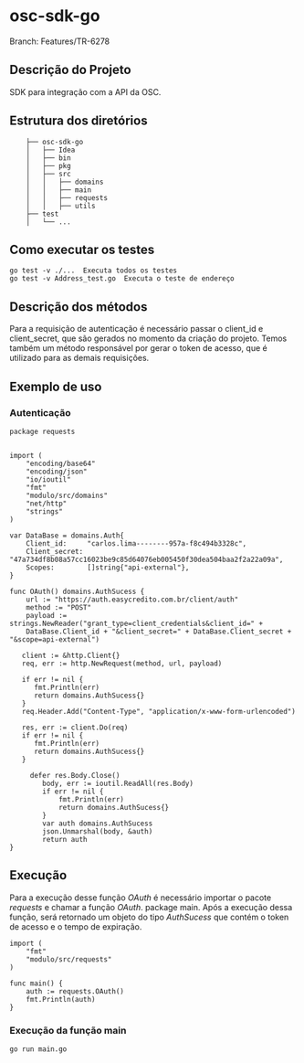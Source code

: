 # osc-sdk-go

Branch: Features/TR-6278

## Descrição do Projeto

SDK para integração com a API da OSC.
    

## Estrutura dos diretórios

        
        ├── osc-sdk-go
        │   ├── Idea
        │   ├── bin
        │   ├── pkg
        │   ├── src
        │   │   ├── domains
        │   │   ├── main
        │   │   ├── requests
        │   │   ├── utils
        ├── test
        │   └── ...
       

## Como executar os testes
    
    go test -v ./...  Executa todos os testes
    go test -v Address_test.go  Executa o teste de endereço

## Descrição dos métodos

Para a requisição de autenticação é necessário passar o client_id e client_secret, que são gerados no momento da criação do projeto.
Temos também um método responsável por gerar o token de acesso, que é utilizado para as demais requisições.


## Exemplo de uso
### Autenticação

    package requests
    

    import (
        "encoding/base64"
        "encoding/json"
        "io/ioutil"
        "fmt"
        "modulo/src/domains"
        "net/http"
        "strings"
    )

    var DataBase = domains.Auth{
        Client_id:     "carlos.lima--------957a-f8c494b3328c",
        Client_secret: "47a734df8b08a57cc16023be9c85d64076eb005450f30dea504baa2f2a22a09a",
        Scopes:        []string{"api-external"},
    }

    func OAuth() domains.AuthSucess {
        url := "https://auth.easycredito.com.br/client/auth"
        method := "POST"
        payload := strings.NewReader("grant_type=client_credentials&client_id=" + 
        DataBase.Client_id + "&client_secret=" + DataBase.Client_secret + "&scope=api-external")

       client := &http.Client{}
       req, err := http.NewRequest(method, url, payload)

       if err != nil {
          fmt.Println(err)
          return domains.AuthSucess{}
       }
       req.Header.Add("Content-Type", "application/x-www-form-urlencoded")

       res, err := client.Do(req)
       if err != nil {
          fmt.Println(err)
          return domains.AuthSucess{}
       }

         defer res.Body.Close()
            body, err := ioutil.ReadAll(res.Body)
            if err != nil {
                fmt.Println(err)
                return domains.AuthSucess{}
            }
            var auth domains.AuthSucess
            json.Unmarshal(body, &auth)
            return auth
    }

## Execução 
Para a execução desse função _OAuth_ é necessário importar o pacote _requests_ e chamar a função _OAuth_.
package main. Após a execução dessa função, será retornado um objeto do tipo _AuthSucess_ que contém o token de acesso e o tempo de expiração.

    import (
        "fmt"
        "modulo/src/requests"
    )

    func main() {
        auth := requests.OAuth()
        fmt.Println(auth)
    }

### Execução da função main

    go run main.go
